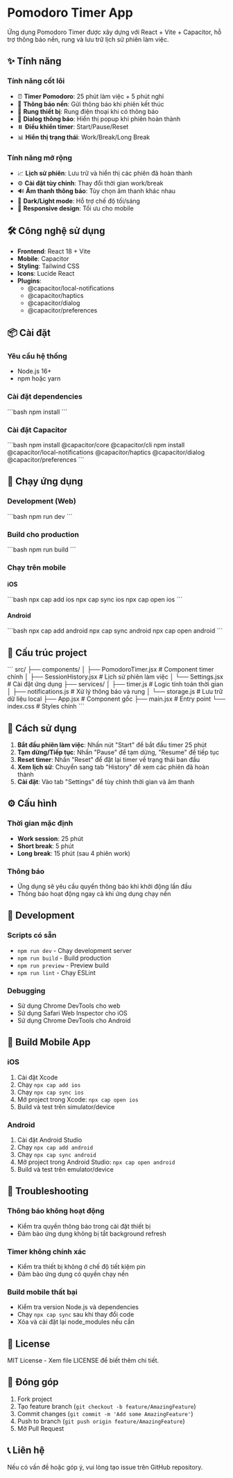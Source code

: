# Pomodoro Timer App

Ứng dụng Pomodoro Timer được xây dựng với React + Vite + Capacitor, hỗ trợ thông báo nền, rung và lưu trữ lịch sử phiên làm việc.

## ✨ Tính năng

### Tính năng cốt lõi
- ⏰ **Timer Pomodoro**: 25 phút làm việc + 5 phút nghỉ
- 🔔 **Thông báo nền**: Gửi thông báo khi phiên kết thúc
- 📳 **Rung thiết bị**: Rung điện thoại khi có thông báo
- 💬 **Dialog thông báo**: Hiển thị popup khi phiên hoàn thành
- ⏸️ **Điều khiển timer**: Start/Pause/Reset
- 📊 **Hiển thị trạng thái**: Work/Break/Long Break

### Tính năng mở rộng
- 📈 **Lịch sử phiên**: Lưu trữ và hiển thị các phiên đã hoàn thành
- ⚙️ **Cài đặt tùy chỉnh**: Thay đổi thời gian work/break
- 🔊 **Âm thanh thông báo**: Tùy chọn âm thanh khác nhau
- 🌙 **Dark/Light mode**: Hỗ trợ chế độ tối/sáng
- 📱 **Responsive design**: Tối ưu cho mobile

## 🛠️ Công nghệ sử dụng

- **Frontend**: React 18 + Vite
- **Mobile**: Capacitor
- **Styling**: Tailwind CSS
- **Icons**: Lucide React
- **Plugins**: 
  - @capacitor/local-notifications
  - @capacitor/haptics
  - @capacitor/dialog
  - @capacitor/preferences

## 📦 Cài đặt

### Yêu cầu hệ thống
- Node.js 16+
- npm hoặc yarn

### Cài đặt dependencies
\`\`\`bash
npm install
\`\`\`

### Cài đặt Capacitor
\`\`\`bash
npm install @capacitor/core @capacitor/cli
npm install @capacitor/local-notifications @capacitor/haptics @capacitor/dialog @capacitor/preferences
\`\`\`

## 🚀 Chạy ứng dụng

### Development (Web)
\`\`\`bash
npm run dev
\`\`\`

### Build cho production
\`\`\`bash
npm run build
\`\`\`

### Chạy trên mobile

#### iOS
\`\`\`bash
npx cap add ios
npx cap sync ios
npx cap open ios
\`\`\`

#### Android
\`\`\`bash
npx cap add android
npx cap sync android
npx cap open android
\`\`\`

## 📁 Cấu trúc project

\`\`\`
src/
├── components/
│   ├── PomodoroTimer.jsx      # Component timer chính
│   ├── SessionHistory.jsx     # Lịch sử phiên làm việc
│   └── Settings.jsx           # Cài đặt ứng dụng
├── services/
│   ├── timer.js              # Logic tính toán thời gian
│   ├── notifications.js      # Xử lý thông báo và rung
│   └── storage.js           # Lưu trữ dữ liệu local
├── App.jsx                  # Component gốc
├── main.jsx                # Entry point
└── index.css               # Styles chính
\`\`\`

## 🎯 Cách sử dụng

1. **Bắt đầu phiên làm việc**: Nhấn nút "Start" để bắt đầu timer 25 phút
2. **Tạm dừng/Tiếp tục**: Nhấn "Pause" để tạm dừng, "Resume" để tiếp tục
3. **Reset timer**: Nhấn "Reset" để đặt lại timer về trạng thái ban đầu
4. **Xem lịch sử**: Chuyển sang tab "History" để xem các phiên đã hoàn thành
5. **Cài đặt**: Vào tab "Settings" để tùy chỉnh thời gian và âm thanh

## ⚙️ Cấu hình

### Thời gian mặc định
- **Work session**: 25 phút
- **Short break**: 5 phút  
- **Long break**: 15 phút (sau 4 phiên work)

### Thông báo
- Ứng dụng sẽ yêu cầu quyền thông báo khi khởi động lần đầu
- Thông báo hoạt động ngay cả khi ứng dụng chạy nền

## 🔧 Development

### Scripts có sẵn
- `npm run dev` - Chạy development server
- `npm run build` - Build production
- `npm run preview` - Preview build
- `npm run lint` - Chạy ESLint

### Debugging
- Sử dụng Chrome DevTools cho web
- Sử dụng Safari Web Inspector cho iOS
- Sử dụng Chrome DevTools cho Android

## 📱 Build Mobile App

### iOS
1. Cài đặt Xcode
2. Chạy `npx cap add ios`
3. Chạy `npx cap sync ios`
4. Mở project trong Xcode: `npx cap open ios`
5. Build và test trên simulator/device

### Android
1. Cài đặt Android Studio
2. Chạy `npx cap add android`
3. Chạy `npx cap sync android`
4. Mở project trong Android Studio: `npx cap open android`
5. Build và test trên emulator/device

## 🐛 Troubleshooting

### Thông báo không hoạt động
- Kiểm tra quyền thông báo trong cài đặt thiết bị
- Đảm bảo ứng dụng không bị tắt background refresh

### Timer không chính xác
- Kiểm tra thiết bị không ở chế độ tiết kiệm pin
- Đảm bảo ứng dụng có quyền chạy nền

### Build mobile thất bại
- Kiểm tra version Node.js và dependencies
- Chạy `npx cap sync` sau khi thay đổi code
- Xóa và cài đặt lại node_modules nếu cần

## 📄 License

MIT License - Xem file LICENSE để biết thêm chi tiết.

## 🤝 Đóng góp

1. Fork project
2. Tạo feature branch (`git checkout -b feature/AmazingFeature`)
3. Commit changes (`git commit -m 'Add some AmazingFeature'`)
4. Push to branch (`git push origin feature/AmazingFeature`)
5. Mở Pull Request

## 📞 Liên hệ

Nếu có vấn đề hoặc góp ý, vui lòng tạo issue trên GitHub repository.
